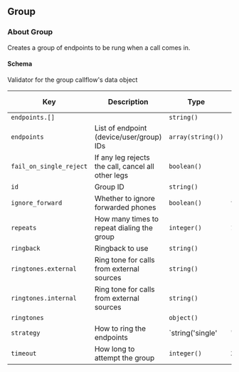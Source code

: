 ## Group

### About Group

Creates a group of endpoints to be rung when a call comes in.

#### Schema

Validator for the group callflow's data object



Key | Description | Type | Default | Required | Support Level
--- | ----------- | ---- | ------- | -------- | -------------
`endpoints.[]` |   | `string()` |   | `false` |  
`endpoints` | List of endpoint (device/user/group) IDs | `array(string())` | `[]` | `false` |  
`fail_on_single_reject` | If any leg rejects the call, cancel all other legs | `boolean()` |   | `false` |  
`id` | Group ID | `string()` |   | `false` |  
`ignore_forward` | Whether to ignore forwarded phones | `boolean()` | `true` | `false` |  
`repeats` | How many times to repeat dialing the group | `integer()` | `1` | `false` |  
`ringback` | Ringback to use | `string()` |   | `false` |  
`ringtones.external` | Ring tone for calls from external sources | `string()` |   | `false` |  
`ringtones.internal` | Ring tone for calls from external sources | `string()` |   | `false` |  
`ringtones` |   | `object()` |   | `false` |  
`strategy` | How to ring the endpoints | `string('single' | 'simultaneous')` | `simultaneous` | `false` |  
`timeout` | How long to attempt the group | `integer()` | `20` | `false` |  



